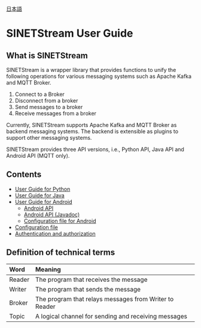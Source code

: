 <!--
Copyright (C) 2020 National Institute of Informatics

Licensed to the Apache Software Foundation (ASF) under one
or more contributor license agreements.  See the NOTICE file
distributed with this work for additional information
regarding copyright ownership.  The ASF licenses this file
to you under the Apache License, Version 2.0 (the
"License"); you may not use this file except in compliance
with the License.  You may obtain a copy of the License at

  http://www.apache.org/licenses/LICENSE-2.0

Unless required by applicable law or agreed to in writing,
software distributed under the License is distributed on an
"AS IS" BASIS, WITHOUT WARRANTIES OR CONDITIONS OF ANY
KIND, either express or implied.  See the License for the
specific language governing permissions and limitations
under the License.
-->

[日本語](index.md)

# SINETStream User Guide

## What is SINETStream

SINETStream is a wrapper library that provides functions to unify the following operations for various messaging systems such as Apache Kafka and MQTT Broker.

1. Connect to a Broker
1. Disconnect from a broker
1. Send messages to a broker
1. Receive messages from a broker

Currently, SINETStream supports Apache Kafka and MQTT Broker as backend messaging systems.
The backend is extensible as plugins to support other messaging systems.

SINETStream provides three API versions, i.e., Python API, Java API and Android API (MQTT only).

## Contents

* [User Guide for Python](api-python.en.md)
* [User Guide for Java](api-java.en.md)
* [User Guide for Android](https://translate.google.com/translate?hl=en&sl=ja&tl=en&u=https://nii-gakunin-cloud.github.io/sinetstream/docs/userguide/android.html)
    * [Android API](api-android.en.md)
    * [Android API (Javadoc)](http://javadoc.android.sinetstream.net/)
    * [Configuration file for Android](https://translate.google.com/translate?hl=en&sl=ja&tl=en&u=https://nii-gakunin-cloud.github.io/sinetstream/docs/userguide/config-android.html)
* [Configuration file](config.en.md)
* [Authentication and authorization](auth.en.md)

## Definition of technical terms

| Word | Meaning |
| :--- | :--- |
| Reader | The program that receives the message |
| Writer | The program that sends the message |
| Broker | The program that relays messages from Writer to Reader |
| Topic | A logical channel for sending and receiving messages |
